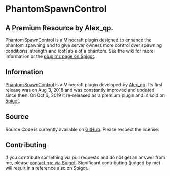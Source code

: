 PhantomSpawnControl
===================
A Premium Resource by Alex_qp.
------------------------------

PhantomSpawnControl is a Minecraft plugin designed to enhance the phantom spawning and to give server owners more control over spawning conditions, strength and lootTable of a phantom. See the wiki for more information or the [plugin's page on Spigot](https://www.spigotmc.org/resources/phantomspawncontrol-1-13-x-1-15-x.71538/).


Information
------------
[PhantomSpawnControl](https://www.spigotmc.org/resources/phantomspawncontrol-1-13-x-1-15-x.71538/) is a Minecraft plugin developed by [Alex_qp](https://www.spigotmc.org/resources/authors/alex_qp.306806/). Its first release was on Aug 3, 2018 and was constantly improved and updated since then. On Oct 6, 2019 it re-released as a premium plugin and is sold on [Spigot](https://www.spigotmc.org/).

Source
------
Source Code is currently available on [GitHub](https://github.com/Alex39099/PhantomSpawnControl). Please respect the license.

Contributing
------
If you contribute something via pull requests and do not get an answer from me, please [contact me via Spigot](https://www.spigotmc.org/resources/authors/alex_qp.306806/). Significant contributing (judged by me) will result in a reference also on Spigot.

